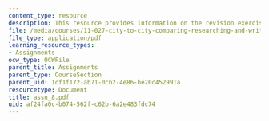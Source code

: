 ```yaml
---
content_type: resource
description: This resource provides information on the revision exercise.
file: /media/courses/11-027-city-to-city-comparing-researching-and-writing-about-cities-spring-2006/af24fa0cb074562fc62b6a2e483fdc74_assn_8.pdf
file_type: application/pdf
learning_resource_types:
- Assignments
ocw_type: OCWFile
parent_title: Assignments
parent_type: CourseSection
parent_uid: 1cf1f172-ab71-0cb2-4e86-be20c452991a
resourcetype: Document
title: assn_8.pdf
uid: af24fa0c-b074-562f-c62b-6a2e483fdc74
---
```


